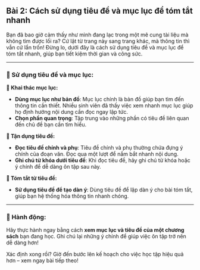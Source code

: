 ## Bài 2: Cách sử dụng tiêu đề và mục lục để tóm tắt nhanh  

Bạn đã bao giờ cảm thấy như mình đang lạc trong một mê cung tài liệu mà không tìm được lối ra? Cứ lật từ trang này sang trang khác, mà thông tin thì vẫn cứ lẩn trốn! Đừng lo, dưới đây là cách sử dụng tiêu đề và mục lục để tóm tắt nhanh, giúp bạn tiết kiệm thời gian và công sức.

---

### 📌 Sử dụng tiêu đề và mục lục:

**🔹 Khai thác mục lục:**
- **Dùng mục lục như bản đồ**: Mục lục chính là bản đồ giúp bạn tìm đến thông tin cần thiết. Nhiều sinh viên đã thấy việc xem nhanh mục lục giúp họ định hướng nội dung cần đọc ngay lập tức.
- **Chọn phần quan trọng**: Tập trung vào những phần có tiêu đề liên quan đến chủ đề bạn cần tìm hiểu.

**🔹 Tận dụng tiêu đề:**
- **Đọc tiêu đề chính và phụ**: Tiêu đề chính và phụ thường chứa đựng ý chính của đoạn văn. Đọc qua một lượt để nắm bắt nhanh nội dung.
- **Ghi chú từ khóa dưới tiêu đề**: Khi đọc tiêu đề, hãy ghi chú từ khóa hoặc ý chính để dễ dàng ôn tập sau này.

**🔹 Tóm tắt từ tiêu đề:**
- **Sử dụng tiêu đề để tạo dàn ý**: Dùng tiêu đề để lập dàn ý cho bài tóm tắt, giúp bạn hệ thống hóa thông tin nhanh chóng.

---

### 🚀 Hành động:

Hãy thực hành ngay bằng cách **xem mục lục và tiêu đề của một chương sách** bạn đang học. Ghi chú lại những ý chính để giúp việc ôn tập trở nên dễ dàng hơn!

Xác định xong rồi? Giờ đến bước lên kế hoạch cho việc học tập hiệu quả hơn – xem ngay bài tiếp theo!